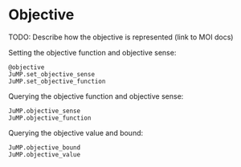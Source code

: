 Objective
=========

TODO: Describe how the objective is represented (link to MOI docs)

Setting the objective function and objective sense:
```@docs
@objective
JuMP.set_objective_sense
JuMP.set_objective_function
```

Querying the objective function and objective sense:
```@docs
JuMP.objective_sense
JuMP.objective_function
```

Querying the objective value and bound:
```@docs
JuMP.objective_bound
JuMP.objective_value
```
